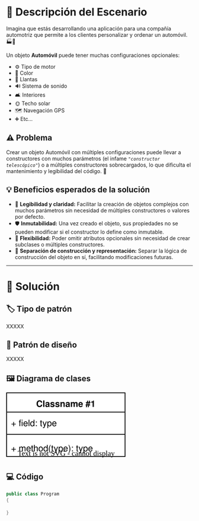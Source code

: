 # 🚗 Descripción del Escenario

Imagina que estás desarrollando una aplicación para una compañía automotriz que permite a los clientes personalizar y ordenar un automóvil. 🏭📱

Un objeto **Automóvil** puede tener muchas configuraciones opcionales:

- ⚙️ Tipo de motor
- 🎨 Color
- 🚙️ Llantas
- 🔊 Sistema de sonido
- 🛋️ Interiores
- 🌞 Techo solar
- 🗺️ Navegación GPS
- ➕ Etc...

## ⚠️ Problema

Crear un objeto Automóvil con múltiples configuraciones puede llevar a constructores con muchos parámetros (el infame _`"constructor telescópico"`_) o a múltiples constructores sobrecargados, lo que dificulta el mantenimiento y legibilidad del código. 🧩

## 💡 Beneficios esperados de la solución

- 📖 **Legibilidad y claridad:** Facilitar la creación de objetos complejos con muchos parámetros sin necesidad de múltiples constructores o valores por defecto.
- 🛡️ **Inmutabilidad:** Una vez creado el objeto, sus propiedades no se pueden modificar si el constructor lo define como inmutable.
- 🧩 **Flexibilidad:** Poder omitir atributos opcionales sin necesidad de crear subclases o múltiples constructores.
- 🧠 **Separación de construcción y representación:** Separar la lógica de construcción del objeto en sí, facilitando modificaciones futuras.

___

# 🧩 Solución

## 🏷️ Tipo de patrón

XXXXX

## 🧠 Patrón de diseño

XXXXX

## 🖼️ Diagrama de clases

![Diagrama de clases](../Diagramas/Clases__Ejercicio_1.drawio.svg)

## 💻 Código

```csharp
public class Program
{
    
}
```